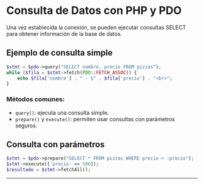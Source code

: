 # Consulta de Datos con PHP y PDO

Una vez establecida la conexión, se pueden ejecutar consultas SELECT para obtener información de la base de datos.

## Ejemplo de consulta simple
```php
$stmt = $pdo->query("SELECT nombre, precio FROM pizzas");
while ($fila = $stmt->fetch(PDO::FETCH_ASSOC)) {
    echo $fila['nombre'] . " - $" . $fila['precio'] . "<br>";
}
```
### Métodos comunes:
- `query()`: ejecuta una consulta simple.
- `prepare()` y `execute()`: permiten usar consultas con parámetros seguros.

## Consulta con parámetros
```php
$stmt = $pdo->prepare("SELECT * FROM pizzas WHERE precio > :precio");
$stmt->execute(['precio' => 500]);
$resultado = $stmt->fetchAll();
```

---